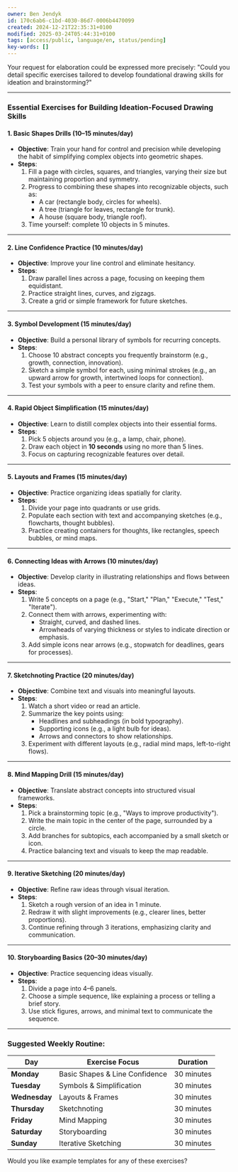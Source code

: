 ```yaml
---
owner: Ben Jendyk
id: 170c6ab6-c1bd-4030-86d7-0006b4470099
created: 2024-12-21T22:35:31+0100
modified: 2025-03-24T05:44:31+0100
tags: [access/public, language/en, status/pending]
key-words: []
---
```


Your request for elaboration could be expressed more precisely: "Could you detail specific exercises tailored to develop foundational drawing skills for ideation and brainstorming?"

---

### **Essential Exercises for Building Ideation-Focused Drawing Skills**

#### **1. Basic Shapes Drills (10–15 minutes/day)**  
   - **Objective**: Train your hand for control and precision while developing the habit of simplifying complex objects into geometric shapes.  
   - **Steps**:
     1. Fill a page with circles, squares, and triangles, varying their size but maintaining proportion and symmetry.
     2. Progress to combining these shapes into recognizable objects, such as:
        - A car (rectangle body, circles for wheels).
        - A tree (triangle for leaves, rectangle for trunk).
        - A house (square body, triangle roof).  
     3. Time yourself: complete 10 objects in 5 minutes.

---

#### **2. Line Confidence Practice (10 minutes/day)**  
   - **Objective**: Improve your line control and eliminate hesitancy.  
   - **Steps**:
     1. Draw parallel lines across a page, focusing on keeping them equidistant.  
     2. Practice straight lines, curves, and zigzags.  
     3. Create a grid or simple framework for future sketches.  

---

#### **3. Symbol Development (15 minutes/day)**  
   - **Objective**: Build a personal library of symbols for recurring concepts.  
   - **Steps**:
     1. Choose 10 abstract concepts you frequently brainstorm (e.g., growth, connection, innovation).  
     2. Sketch a simple symbol for each, using minimal strokes (e.g., an upward arrow for growth, intertwined loops for connection).  
     3. Test your symbols with a peer to ensure clarity and refine them.

---

#### **4. Rapid Object Simplification (15 minutes/day)**  
   - **Objective**: Learn to distill complex objects into their essential forms.  
   - **Steps**:
     1. Pick 5 objects around you (e.g., a lamp, chair, phone).  
     2. Draw each object in **10 seconds** using no more than 5 lines.  
     3. Focus on capturing recognizable features over detail.  

---

#### **5. Layouts and Frames (15 minutes/day)**  
   - **Objective**: Practice organizing ideas spatially for clarity.  
   - **Steps**:
     1. Divide your page into quadrants or use grids.  
     2. Populate each section with text and accompanying sketches (e.g., flowcharts, thought bubbles).  
     3. Practice creating containers for thoughts, like rectangles, speech bubbles, or mind maps.  

---

#### **6. Connecting Ideas with Arrows (10 minutes/day)**  
   - **Objective**: Develop clarity in illustrating relationships and flows between ideas.  
   - **Steps**:
     1. Write 5 concepts on a page (e.g., "Start," "Plan," "Execute," "Test," "Iterate").  
     2. Connect them with arrows, experimenting with:
        - Straight, curved, and dashed lines.  
        - Arrowheads of varying thickness or styles to indicate direction or emphasis.  
     3. Add simple icons near arrows (e.g., stopwatch for deadlines, gears for processes).  

---

#### **7. Sketchnoting Practice (20 minutes/day)**  
   - **Objective**: Combine text and visuals into meaningful layouts.  
   - **Steps**:
     1. Watch a short video or read an article.  
     2. Summarize the key points using:
        - Headlines and subheadings (in bold typography).  
        - Supporting icons (e.g., a light bulb for ideas).  
        - Arrows and connectors to show relationships.  
     3. Experiment with different layouts (e.g., radial mind maps, left-to-right flows).  

---

#### **8. Mind Mapping Drill (15 minutes/day)**  
   - **Objective**: Translate abstract concepts into structured visual frameworks.  
   - **Steps**:
     1. Pick a brainstorming topic (e.g., "Ways to improve productivity").  
     2. Write the main topic in the center of the page, surrounded by a circle.  
     3. Add branches for subtopics, each accompanied by a small sketch or icon.  
     4. Practice balancing text and visuals to keep the map readable.

---

#### **9. Iterative Sketching (20 minutes/day)**  
   - **Objective**: Refine raw ideas through visual iteration.  
   - **Steps**:
     1. Sketch a rough version of an idea in 1 minute.  
     2. Redraw it with slight improvements (e.g., clearer lines, better proportions).  
     3. Continue refining through 3 iterations, emphasizing clarity and communication.

---

#### **10. Storyboarding Basics (20–30 minutes/day)**  
   - **Objective**: Practice sequencing ideas visually.  
   - **Steps**:
     1. Divide a page into 4–6 panels.  
     2. Choose a simple sequence, like explaining a process or telling a brief story.  
     3. Use stick figures, arrows, and minimal text to communicate the sequence.  

---

### Suggested Weekly Routine:
| **Day**        | **Exercise Focus**              | **Duration** |
|-----------------|--------------------------------|--------------|
| **Monday**      | Basic Shapes & Line Confidence | 30 minutes   |
| **Tuesday**     | Symbols & Simplification       | 30 minutes   |
| **Wednesday**   | Layouts & Frames               | 30 minutes   |
| **Thursday**    | Sketchnoting                   | 30 minutes   |
| **Friday**      | Mind Mapping                   | 30 minutes   |
| **Saturday**    | Storyboarding                  | 30 minutes   |
| **Sunday**      | Iterative Sketching            | 30 minutes   |

Would you like example templates for any of these exercises?